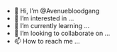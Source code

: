- 👋 Hi, I’m @Avenuebloodgang
- 👀 I’m interested in ...
- 🌱 I’m currently learning ...
- 💞️ I’m looking to collaborate on ...
- 📫 How to reach me ...

<!---
Avenuebloodgang/Avenuebloodgang is a ✨ special ✨ repository because its `README.md` (this file) appears on your GitHub profile.
You can click the Preview link to take a look at your changes.
--->
